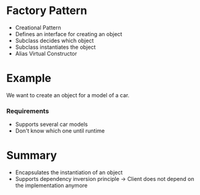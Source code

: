 # Factory Pattern

- Creational Pattern
- Defines an interface for creating an object
- Subclass decides which object
- Subclass instantiates the object
- Alias Virtual Constructor

# Example

We want to create an object for a model of a car. <br>

### Requirements

- Supports several car models
- Don't know which one until runtime

# Summary

- Encapsulates the instantiation of an object
- Supports dependency inversion principle -> Client does not depend on the implementation anymore
